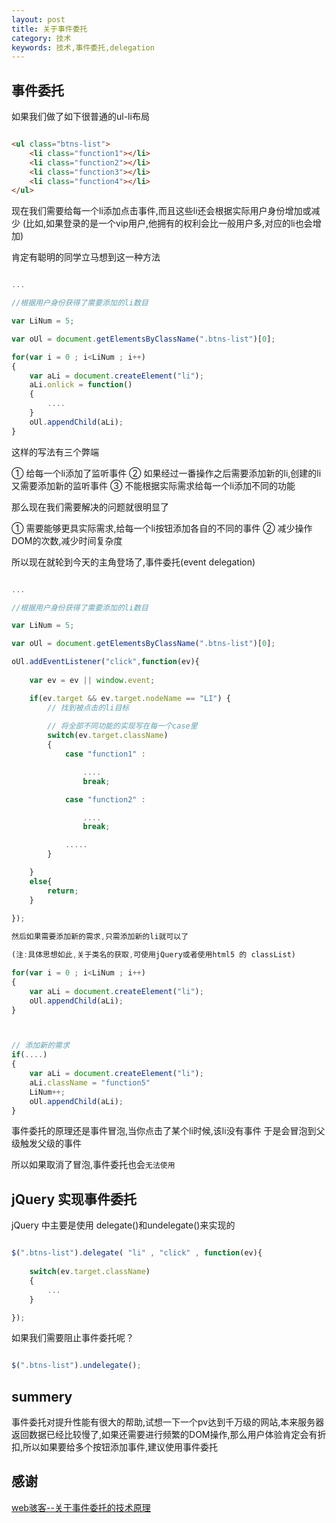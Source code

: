 ```yaml
---
layout: post
title: 关于事件委托
category: 技术
keywords: 技术,事件委托,delegation
---
```


## 事件委托

如果我们做了如下很普通的ul-li布局

```html

<ul class="btns-list">
	<li class="function1"></li>
	<li class="function2"></li>
	<li class="function3"></li>
	<li class="function4"></li>
</ul>

```


现在我们需要给每一个li添加点击事件,而且这些li还会根据实际用户身份增加或减少
(比如,如果登录的是一个vip用户,他拥有的权利会比一般用户多,对应的li也会增加)

肯定有聪明的同学立马想到这一种方法
```JavaScript

...

//根据用户身份获得了需要添加的li数目

var LiNum = 5;

var oUl = document.getElementsByClassName(".btns-list")[0];

for(var i = 0 ; i<LiNum ; i++)
{
	var aLi = document.createElement("li");
	aLi.onlick = function()
	{
		....
	}
	oUl.appendChild(aLi);
}

```

这样的写法有三个弊端

① 给每一个li添加了监听事件
② 如果经过一番操作之后需要添加新的li,创建的li又需要添加新的监听事件
③ 不能根据实际需求给每一个li添加不同的功能

那么现在我们需要解决的问题就很明显了

① 需要能够更具实际需求,给每一个li按钮添加各自的不同的事件
② 减少操作DOM的次数,减少时间复杂度

所以现在就轮到今天的主角登场了,事件委托(event delegation)

```JavaScript

...

//根据用户身份获得了需要添加的li数目

var LiNum = 5;

var oUl = document.getElementsByClassName(".btns-list")[0];

oUl.addEventListener("click",function(ev){
	
	var ev = ev || window.event;

	if(ev.target && ev.target.nodeName == "LI") {
		// 找到被点击的li目标
		
		// 将全部不同功能的实现写在每一个case里
		switch(ev.target.className)
		{
			case "function1" : 

				....
				break;

			case "function2" :

				....
				break;

			.....
		}

	}
	else{
		return;
	}
	
});

然后如果需要添加新的需求,只需添加新的li就可以了

(注:具体思想如此,关于类名的获取,可使用jQuery或者使用html5 的 classList)

for(var i = 0 ; i<LiNum ; i++)
{
	var aLi = document.createElement("li");
	oUl.appendChild(aLi);
}



// 添加新的需求
if(....)
{
	var aLi = document.createElement("li");
	aLi.className = "function5"
	LiNum++;
	oUl.appendChild(aLi);
}

```

事件委托的原理还是事件冒泡,当你点击了某个li时候,该li没有事件
于是会冒泡到父级触发父级的事件

所以如果取消了冒泡,事件委托也会`无法使用`

## jQuery 实现事件委托

jQuery 中主要是使用 delegate()和undelegate()来实现的

```JavaScript

$(".btns-list").delegate( "li" , "click" , function(ev){
	
	switch(ev.target.className)
	{
		...
	}

});

```

如果我们需要阻止事件委托呢？

```JavaScript

$(".btns-list").undelegate();

```

## summery

事件委托对提升性能有很大的帮助,试想一下一个pv达到千万级的网站,本来服务器返回数据已经比较慢了,如果还需要进行频繁的DOM操作,那么用户体验肯定会有折扣,所以如果要给多个按钮添加事件,建议使用事件委托

## 感谢

[web骇客--关于事件委托的技术原理](http://www.webhek.com/event-delegate/)